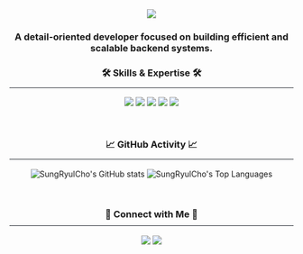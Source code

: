 <div align="center">
  <a href="https://github.com/SungRyulCho">
    <img src="https://capsule-render.vercel.app/api?type=waving&color=0:44d9e6,100:7a2adf&height=220&section=header&text=Welcome%20to%20My%20Profile!&fontSize=60&fontAlignY=35&animation=fadeIn&fontColor=fff" />
  </a>
</div>

<div align="center">
  <h3>
    <b>A detail-oriented developer focused on building efficient and scalable backend systems.</b>
  </h3>
</div>

<div align="center">
  <h3 style="border-bottom: 1px solid #21262d; padding-bottom: 10px;"><b>🛠️ Skills & Expertise 🛠️</b></h3>
  <p>
    <img src="https://img.shields.io/badge/Java-007396?style=for-the-badge&logo=java&logoColor=white" />
    <img src="https://img.shields.io/badge/Spring-6DB33F?style=for-the-badge&logo=spring&logoColor=white" />
    <img src="https://img.shields.io/badge/MySQL-4479A1?style=for-the-badge&logo=mysql&logoColor=white" />
    <img src="https://img.shields.io/badge/Amazon_AWS-232F3E?style=for-the-badge&logo=amazon-aws&logoColor=white" />
    <img src="https://img.shields.io/badge/JavaScript-F7DF1E?style=for-the-badge&logo=javascript&logoColor=black" />
  </p>
  </div>
<br/>

<div align="center">
  <h3 style="border-bottom: 1px solid #21262d; padding-bottom: 10px;"><b>📈 GitHub Activity 📈</b></h3>
  <p>
    <img src="https://github-readme-stats.vercel.app/api?username=SungRyulCho&show_icons=true&theme=tokyonight&hide_border=true&include_all_commits=true&count_private=true" alt="SungRyulCho's GitHub stats" />
    <img src="https://github-readme-stats.vercel.app/api/top-langs/?username=SungRyulCho&layout=compact&theme=tokyonight&hide_border=true" alt="SungRyulCho's Top Languages" />
  </p>
</div>
<br/>

<div align="center">
  <h3 style="border-bottom: 1px solid #21262d; padding-bottom: 10px;"><b>🤝 Connect with Me 🤝</b></h3>
  <p>
    <a href="mailto:hanatess@gmail.com"><img src="https://img.shields.io/badge/Gmail-D14836?style=for-the-badge&logo=gmail&logoColor=white"/></a>
    <a href="https://sungryulcho.github.io/categories/dev/"><img src="https://img.shields.io/badge/Blog-1e90ff?style=for-the-badge&logo=blogger&logoColor=white"/></a>
    </p>
</div>
